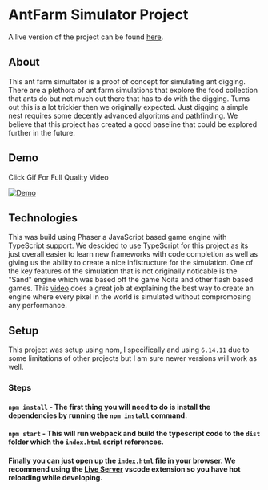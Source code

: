 # AntFarm Simulator Project

A live version of the project can be found [here](https://ant-farm.vercel.app/).

## About

This ant farm simultator is a proof of concept for simulating ant digging. There are a plethora of ant farm simulations that explore the food collection that ants do but not much out there that has to do with the digging. Turns out this is a lot trickier then we originally expected. Just digging a simple nest requires some decently advanced algoritms and pathfinding. We believe that this project has created a good baseline that could be explored further in the future. 

## Demo
Click Gif For Full Quality Video

[![Demo](https://user-images.githubusercontent.com/12243691/116593025-a773d080-a8ee-11eb-8bff-d507f6febfdc.gif)](https://drive.google.com/file/d/1eQDom4rqwHkU6m9XuuRpXhmNlQ0V3hBq/view?usp=sharing)

## Technologies

This was build using Phaser a JavaScript based game engine with TypeScript support. We descided to use TypeScript for this project as its just overall easier to learn new frameworks with code completion as well as giving us the ability to create a nice infistructure for the simulation. One of the key features of the simulation that is not originally noticable is the "Sand" engine which was based off the game Noita and other flash based games. This [video](https://www.youtube.com/watch?v=prXuyMCgbTc) does a great job at explaining the best way to create an engine where every pixel in the world is simulated without compromosing any performance. 

## Setup

This project was setup using npm, I specifically and using `6.14.11` due to some limitations of other projects but I am sure newer versions will work as well.

### Steps

#### `npm install` - The first thing you will need to do is install the dependencies by running the `npm install` command.
#### `npm start` - This will run webpack and build the typescript code to the `dist` folder which the `index.html` script references.
#### Finally you can just open up the `index.html` file in your browser. We recommend using the [Live Server](https://marketplace.visualstudio.com/items?itemName=ritwickdey.LiveServer) vscode extension so you have hot reloading while developing.


